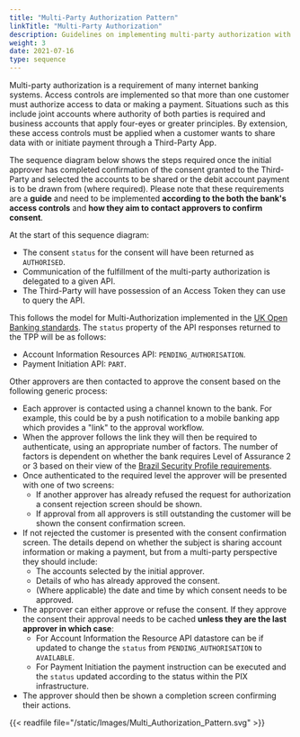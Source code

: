 ```yaml
---
title: "Multi-Party Authorization Pattern"
linkTitle: "Multi-Party Authorization"
description: Guidelines on implementing multi-party authorization with Axway Open Banking under Open Banking Brazil
weight: 3
date: 2021-07-16
type: sequence
---
```


Multi-party authorization is a requirement of many internet banking systems. Access controls are implemented so that more than one customer must authorize access to data or making a payment. Situations such as this include joint accounts where authority of both parties is required and business accounts that apply four-eyes or greater principles. By extension, these access controls must be applied when a customer wants to share data with or initiate payment through a Third-Party App.

The sequence diagram below shows the steps required once the initial approver has completed confirmation of the consent granted to the Third-Party and selected the accounts to be shared or the debit account payment is to be drawn from (where required). Please note that these requirements are a **guide** and need to be implemented **according to the both the bank's access controls** and **how they aim to contact approvers to confirm consent**.

At the start of this sequence diagram:

* The consent `status` for the consent will have been returned as `AUTHORISED`.
* Communication of the fulfillment of the multi-party authorization is delegated to a given API.
* The Third-Party will have possession of an Access Token they can use to query the API.

This follows the model for Multi-Authorization implemented in the [UK Open Banking standards](https://openbankinguk.github.io/read-write-api-site3/v3.1.8/profiles/payment-initiation-api-profile.html#multiple-authorisation). The `status` property of the API responses returned to the TPP will be as follows:

* Account Information Resources API: `PENDING_AUTHORISATION`.
* Payment Initiation API: `PART`.

Other approvers are then contacted to approve the consent based on the following generic process:

* Each approver is contacted using a channel known to the bank. For example, this could be by a push notification to a mobile banking app which provides a "link" to the approval workflow.
* When the approver follows the link they will then be required to authenticate, using an appropriate number of factors. The number of factors is dependent on whether the bank requires Level of Assurance 2 or 3 based on their view of the [Brazil Security Profile requirements](https://openbanking-brasil.github.io/specs-seguranca/open-banking-brasil-financial-api-1_ID2.html#section-5.2.2.4).
* Once authenticated to the required level the approver will be presented with one of two screens:
    * If another approver has already refused the request for authorization a consent rejection screen should be shown.
    * If approval from all approvers is still outstanding the customer will be shown the consent confirmation screen.
* If not rejected the customer is presented with the consent confirmation screen. The details depend on whether the subject is sharing account information or making a payment, but from a multi-party perspective they should include:
    * The accounts selected by the initial approver.
    * Details of who has already approved the consent.
    * (Where applicable) the date and time by which consent needs to be approved.
* The approver can either approve or refuse the consent. If they approve the consent their approval needs to be cached **unless they are the last approver in which case**:
    * For Account Information the Resource API datastore can be if updated to change the `status` from `PENDING_AUTHORISATION` to `AVAILABLE`.
    * For Payment Initiation the payment instruction can be executed and the `status` updated according to the status within the PIX infrastructure.
* The approver should then be shown a completion screen confirming their actions.

{{< readfile file="/static/Images/Multi_Authorization_Pattern.svg" >}}